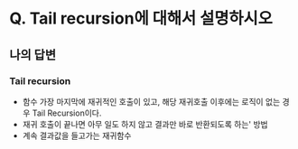 # Q. Tail recursion에 대해서 설명하시오 

## 나의 답변

### Tail recursion
- 함수 가장 마지막에 재귀적인 호출이 있고, 해당 재귀호출 이후에는 로직이 없는 경우 Tail Recursion이다.
- 재귀 호출이 끝나면 아무 일도 하지 않고 결과만 바로 반환되도록 하는' 방법
- 계속 결과값을 들고가는 재귀함수

